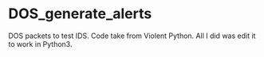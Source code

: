 # DOS_generate_alerts
DOS packets to test IDS. Code take from Violent Python. All I did was edit it to work in Python3.


